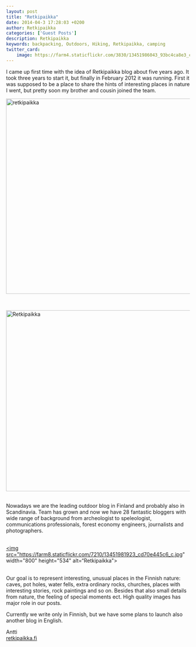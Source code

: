 ```yaml
---
layout: post
title: "Retkipaikka"
date: 2014-04-3 17:28:03 +0200
author: Retkipaikka
categories: ['Guest Posts']
description: Retkipaikka
keywords: backpacking, Outdoors, Hiking, Retkipaikka, camping
twitter_card:
    image: https://farm4.staticflickr.com/3830/13451986043_93bc4ca8e3_c.jpg
---
```

I came up first time with the idea of Retkipaikka blog about five years ago. It took three years to start it, but finally in February 2012 it was running. First it was supposed to be a place to share the hints of interesting places in nature I went, but pretty soon my brother and cousin joined the team.

<a href="https://www.flickr.com/photos/90204224@N07/13451986043"><img src="https://farm4.staticflickr.com/3830/13451986043_93bc4ca8e3_c.jpg" width="800" height="534" alt="retkipaikka"></a>
<!--more--><br>

<a href="https://www.flickr.com/photos/90204224@N07/13452228414"><img src="https://farm4.staticflickr.com/3716/13452228414_5ef8d1a062_c.jpg" width="800" height="495" alt="Retkipaikka"></a><br><br>

Nowadays we are the leading outdoor blog in Finland and probably also in Scandinavia. Team has grown and now we have 28 fantastic bloggers with wide range of background from archeologist to speleologist, communications professionals, forest economy engineers, journalists and photographers.<br><br>

<a href="https://www.flickr.com/photos/90204224@N07/13451981923"><img src="https://farm8.staticflickr.com/7210/13451981923_cd70e445c6_c.jpg" width="800" height="534" alt=“Retkipaikka"></a><br><br>

Our goal is to represent interesting, unusual places in the Finnish nature: caves, pot holes, water fells, extra ordinary rocks, churches, places with interesting stories, rock paintings and so on. Besides that also small details from nature, the feeling of special moments ect. High quality images has major role in our posts.

Currently we write only in Finnish, but we have some plans to launch also another blog in English.

Antti<br>
<a href="http://www.retkipaikka.fi" target="_blank">retkipaikka.fi</a>
